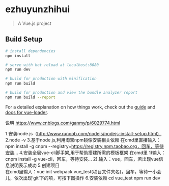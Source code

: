 # ezhuyunzhihui

> A Vue.js project

## Build Setup

``` bash
# install dependencies
npm install

# serve with hot reload at localhost:8080
npm run dev

# build for production with minification
npm run build

# build for production and view the bundle analyzer report
npm run build --report
```

For a detailed explanation on how things work, check out the [guide](http://vuejs-templates.github.io/webpack/) and [docs for vue-loader](http://vuejs.github.io/vue-loader).

说明
https://www.cnblogs.com/ganmy/p/6029774.html

1.安装node.js（http://www.runoob.com/nodejs/nodejs-install-setup.html）
2.node -v
3.基于node.js,利用淘宝npm镜像安装相关依赖
  在cmd里直接输入：npm install -g cnpm --registry=https://registry.npm.taobao.org，回车，等待安装...
4.安装全局vue-cli脚手架,用于帮助搭建所需的模板框架
  在cmd里 1)输入：cnpm install -g vue-cli，回车，等待安装...
         2).输入：vue，回车，若出现vue信息说明表示成功
5.创建项目   
   在cmd里输入：vue init webpack vue_test(项目文件夹名)，回车，等待一小会儿，依次出现‘git’下的项，可按下图操作
6.安装依赖
   cd vue_test
   npm run dev